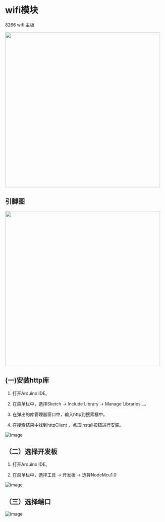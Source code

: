 # wifi模块

8266 wifi 主板

<img src="https://github.com/liyinchigithub/arduino_8266_wifi_http/assets/19643260/76239ce4-ee90-4eb4-8592-a552edf20d79" width="500" height="500">

## 引脚图

<img src="https://github.com/liyinchigithub/arduino_8266_wifi_http/assets/19643260/bb6bba64-6fff-4bb0-8efd-cd1b91b4743d" width="500" height="500">

## (一)安装http库
  
1. 打开Arduino IDE。

3. 在菜单栏中，选择Sketch -> Include Library -> Manage Libraries...。

5. 在弹出的库管理器窗口中，输入http到搜索框中。

7. 在搜索结果中找到httpClient ，点击Install按钮进行安装。

![image](https://github.com/liyinchigithub/arduino_8266_wifi_http/assets/19643260/5290eaac-0a50-4b63-a3a4-0132f9be4fe8)


## （二）选择开发板

1. 打开Arduino IDE。

2. 在菜单栏中，选择工具 -> 开发板 -> 选择NodeMcu1.0

![image](https://github.com/liyinchigithub/arduino_8266_wifi_http/assets/19643260/28203800-5c51-43a8-8af3-ba9499a6872a)


## （三）选择端口

![image](https://github.com/liyinchigithub/arduino_8266_wifi_http/assets/19643260/a6f60b7d-fe45-4a72-bc83-d17902110132)

